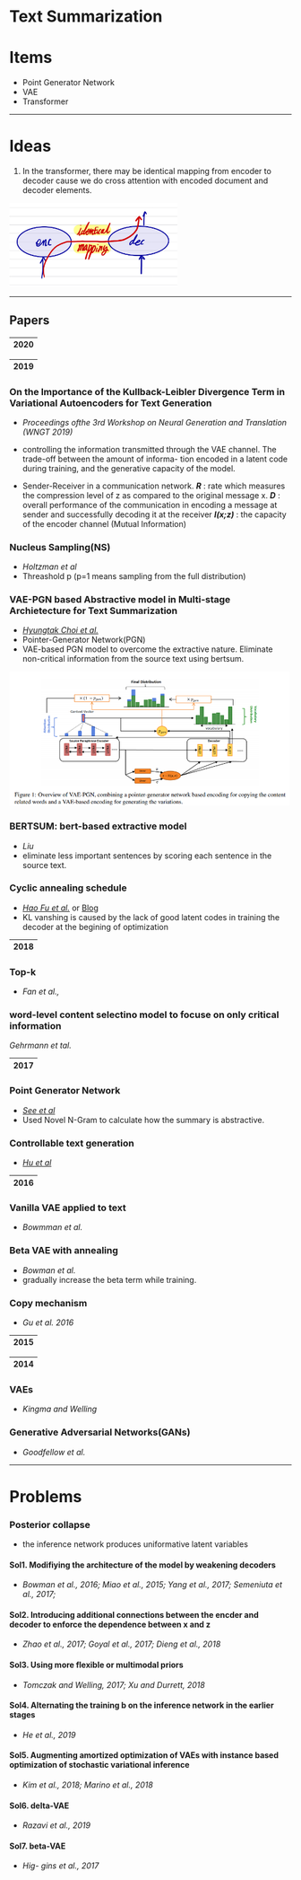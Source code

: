 # Text Summarization


# Items

* Point Generator Network
* VAE
* Transformer


---

# Ideas 
1. In the transformer, there may be identical mapping from encoder to decoder cause we do cross attention with encoded document and decoder elements.
<img src="docs/idea1.jpg" width=300px>

---

## Papers 

|**2020**|
|---|



|**2019**|
|---|

### **On the Importance of the Kullback-Leibler Divergence Term in Variational Autoencoders for Text Generation**
* *Proceedings ofthe 3rd Workshop on Neural Generation and Translation (WNGT 2019)*


* controlling the information transmitted through the VAE channel. The trade-off between the amount of informa- tion encoded in a latent code during training, and the generative capacity of the model.
* Sender-Receiver in a communication network. ***R*** : rate which measures the compression level of z as compared to the original message x. ***D*** : overall performance of the communication in encoding a message at sender and successfully decoding it at the receiver ***I(x;z)*** : the capacity of the encoder channel (Mutual Information)

  
### **Nucleus Sampling(NS)**
* *Holtzman et al*
* Threashold p (p=1 means sampling from the full distribution)

### **VAE-PGN based Abstractive model in Multi-stage Archietecture for Text Summarization**
* [*Hyungtak Choi et al.*](https://www.aclweb.org/anthology/W19-8664.pdf)
* Pointer-Generator Network(PGN)
* VAE-based PGN model to overcome the extractive nature. Eliminate non-critical information from the source text using bertsum.

<img src="docs/VAE-PGN.png" width=500>


### **BERTSUM: bert-based extractive model**
* *Liu*
* eliminate less important sentences by scoring each sentence in the source text.

### **Cyclic annealing schedule** 
* [*Hao Fu et al.*](https://arxiv.org/pdf/1903.10145.pdf) or [Blog](https://www.microsoft.com/en-us/research/blog/less-pain-more-gain-a-simple-method-for-vae-training-with-less-of-that-kl-vanishing-agony/)
* KL vanshing is caused by the lack of good latent codes in training the decoder at the begining of optimization

|**2018**|
|---|

### **Top-k**
* *Fan et al.,*

### **word-level content selectino model to focuse on only critical information**
*Gehrmann et tal.*


|**2017**|
|---|

### **Point Generator Network**
* [*See et al*](https://arxiv.org/abs/1704.04368)
* Used Novel N-Gram to calculate how the summary is abstractive.

### **Controllable text generation**
* [*Hu et al*](https://arxiv.org/abs/1703.00955)


|**2016**|
|---|

### **Vanilla VAE applied to text** 
* *Bowmman et al.*


### **Beta VAE with annealing** 
* *Bowman et al.*
* gradually increase the beta term while training.

### **Copy mechanism**
* *Gu et al. 2016*


|**2015**|
|---|


|**2014**|
|---|

### **VAEs**
* *Kingma and Welling*

### **Generative Adversarial Networks(GANs)**
* *Goodfellow et al.*


---

# Problems 

### **Posterior collapse**
* the inference network produces uniformative latent variables

#### **Sol1.** Modifiying the architecture of the model by weakening decoders
* *Bowman et al., 2016; Miao et al., 2015; Yang et al., 2017; Semeniuta et al., 2017;*

#### **Sol2.** Introducing additional connections between the encder and decoder to enforce the dependence between x and z
* *Zhao et al., 2017; Goyal et al., 2017; Dieng et al., 2018*


#### **Sol3.** Using more flexible or multimodal priors
* *Tomczak and Welling, 2017; Xu and Durrett, 2018*

#### **Sol4.** Alternating the training b  on the inference network in the earlier stages
* *He et al., 2019*

#### **Sol5.** Augmenting amortized optimization of VAEs with instance based optimization of stochastic variational inference
* *Kim et al., 2018; Marino et al., 2018*

#### **Sol6.** delta-VAE
* *Razavi et al., 2019*

#### **Sol7.** beta-VAE
* *Hig- gins et al., 2017*
